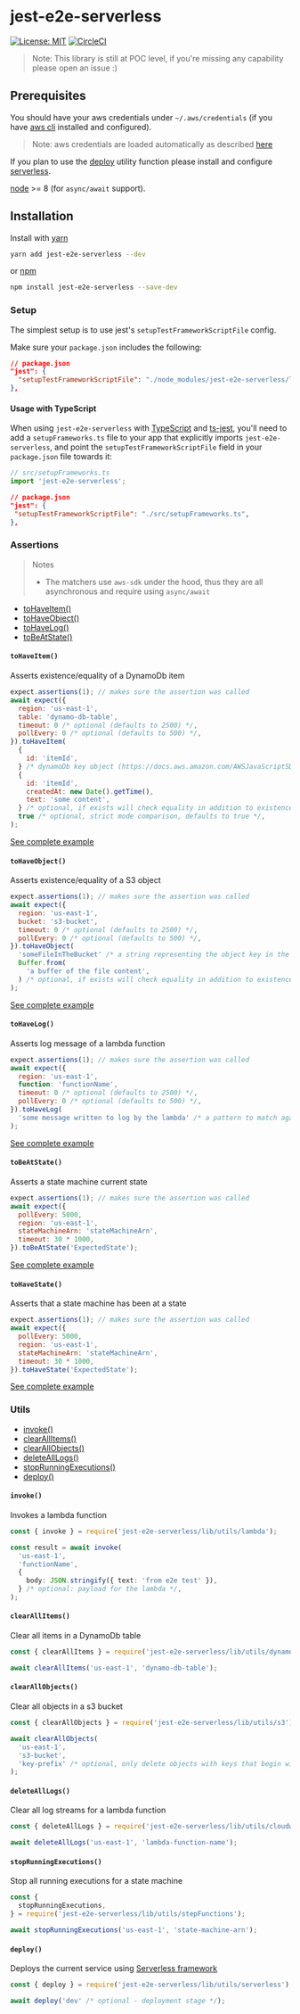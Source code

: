 # jest-e2e-serverless

[![License: MIT](https://img.shields.io/badge/License-MIT-yellow.svg)](https://opensource.org/licenses/MIT)
[![CircleCI](https://circleci.com/gh/erezrokah/jest-e2e-serverless.svg?style=svg)](https://circleci.com/gh/erezrokah/jest-e2e-serverless)

> Note: This library is still at POC level, if you're missing any capability please open an issue :)

## Prerequisites

You should have your aws credentials under `~/.aws/credentials` (if you have [aws cli](https://aws.amazon.com/cli/) installed and configured).

> Note: aws credentials are loaded automatically as described [here](https://docs.aws.amazon.com/sdk-for-javascript/v2/developer-guide/loading-node-credentials-shared.html)

If you plan to use the [deploy](#deploy) utility function please install and configure [serverless](https://serverless.com/framework/docs/getting-started/).

[node](https://nodejs.org/en/) >= 8 (for `async/await` support).

## Installation

Install with [yarn](https://github.com/yarnpkg/yarn)

```bash
yarn add jest-e2e-serverless --dev
```

or [npm](https://www.npmjs.com/)

```bash
npm install jest-e2e-serverless --save-dev
```

### Setup

The simplest setup is to use jest's `setupTestFrameworkScriptFile` config.

Make sure your `package.json` includes the following:

```json
// package.json
"jest": {
  "setupTestFrameworkScriptFile": "./node_modules/jest-e2e-serverless/lib/index.js",
},
```

#### Usage with TypeScript

When using `jest-e2e-serverless` with [TypeScript](http://typescriptlang.org/) and [ts-jest](https://github.com/kulshekhar/ts-jest), you'll need to add a `setupFrameworks.ts` file to your app that explicitly imports `jest-e2e-serverless`, and point the `setupTestFrameworkScriptFile` field in your `package.json` file towards it:

```typescript
// src/setupFrameworks.ts
import 'jest-e2e-serverless';
```

```json
// package.json
"jest": {
 "setupTestFrameworkScriptFile": "./src/setupFrameworks.ts",
},
```

### Assertions

> Notes
>
> - The matchers use `aws-sdk` under the hood, thus they are all asynchronous and require using `async/await`

- [toHaveItem()](#tohaveitem)
- [toHaveObject()](#tohaveobject)
- [toHaveLog()](#tohavelog)
- [toBeAtState()](#tobeatstate)

#### `toHaveItem()`

Asserts existence/equality of a DynamoDb item

```js
expect.assertions(1); // makes sure the assertion was called
await expect({
  region: 'us-east-1',
  table: 'dynamo-db-table',
  timeout: 0 /* optional (defaults to 2500) */,
  pollEvery: 0 /* optional (defaults to 500) */,
}).toHaveItem(
  {
    id: 'itemId',
  } /* dynamoDb key object (https://docs.aws.amazon.com/AWSJavaScriptSDK/latest/AWS/DynamoDB.html#getItem-property) */,
  {
    id: 'itemId',
    createdAt: new Date().getTime(),
    text: 'some content',
  } /* optional, if exists will check equality in addition to existence */,
  true /* optional, strict mode comparison, defaults to true */,
);
```

[See complete example](https://github.com/erezrokah/serverless-monorepo-app/blob/master/services/db-service/e2e/db.test.ts)

#### `toHaveObject()`

Asserts existence/equality of a S3 object

```js
expect.assertions(1); // makes sure the assertion was called
await expect({
  region: 'us-east-1',
  bucket: 's3-bucket',
  timeout: 0 /* optional (defaults to 2500) */,
  pollEvery: 0 /* optional (defaults to 500) */,
}).toHaveObject(
  'someFileInTheBucket' /* a string representing the object key in the bucket */,
  Buffer.from(
    'a buffer of the file content',
  ) /* optional, if exists will check equality in addition to existence */,
);
```

[See complete example](https://github.com/erezrokah/serverless-monorepo-app/blob/master/services/file-service/e2e/handler.test.ts)

#### `toHaveLog()`

Asserts log message of a lambda function

```js
expect.assertions(1); // makes sure the assertion was called
await expect({
  region: 'us-east-1',
  function: 'functionName',
  timeout: 0 /* optional (defaults to 2500) */,
  pollEvery: 0 /* optional (defaults to 500) */,
}).toHaveLog(
  'some message written to log by the lambda' /* a pattern to match against log messages */,
);
```

[See complete example](https://github.com/erezrokah/hello-retail/blob/master/e2eTests/src/sendUserLogin.test.ts)

#### `toBeAtState()`

Asserts a state machine current state

```js
expect.assertions(1); // makes sure the assertion was called
await expect({
  pollEvery: 5000,
  region: 'us-east-1',
  stateMachineArn: 'stateMachineArn',
  timeout: 30 * 1000,
}).toBeAtState('ExpectedState');
```

[See complete example](https://github.com/erezrokah/hello-retail/blob/master/e2eTests/src/newProduct.test.ts#L73)

#### `toHaveState()`

Asserts that a state machine has been at a state

```js
expect.assertions(1); // makes sure the assertion was called
await expect({
  pollEvery: 5000,
  region: 'us-east-1',
  stateMachineArn: 'stateMachineArn',
  timeout: 30 * 1000,
}).toHaveState('ExpectedState');
```

[See complete example](https://github.com/erezrokah/hello-retail/blob/master/e2eTests/src/stateMachine.test.ts#L97)

### Utils

- [invoke()](#invoke)
- [clearAllItems()](#clearallitems)
- [clearAllObjects()](#clearallobjects)
- [deleteAllLogs()](#deletealllogs)
- [stopRunningExecutions()](#stoprunningexecutions)
- [deploy()](#deploy)

#### `invoke()`

Invokes a lambda function

```typescript
const { invoke } = require('jest-e2e-serverless/lib/utils/lambda');

const result = await invoke(
  'us-east-1',
  'functionName',
  {
    body: JSON.stringify({ text: 'from e2e test' }),
  } /* optional: payload for the lambda */,
);
```

#### `clearAllItems()`

Clear all items in a DynamoDb table

```typescript
const { clearAllItems } = require('jest-e2e-serverless/lib/utils/dynamoDb');

await clearAllItems('us-east-1', 'dynamo-db-table');
```

#### `clearAllObjects()`

Clear all objects in a s3 bucket

```typescript
const { clearAllObjects } = require('jest-e2e-serverless/lib/utils/s3');

await clearAllObjects(
  'us-east-1',
  's3-bucket',
  'key-prefix' /* optional, only delete objects with keys that begin with the specified prefix*/,
);
```

#### `deleteAllLogs()`

Clear all log streams for a lambda function

```typescript
const { deleteAllLogs } = require('jest-e2e-serverless/lib/utils/cloudwatch');

await deleteAllLogs('us-east-1', 'lambda-function-name');
```

#### `stopRunningExecutions()`

Stop all running executions for a state machine

```typescript
const {
  stopRunningExecutions,
} = require('jest-e2e-serverless/lib/utils/stepFunctions');

await stopRunningExecutions('us-east-1', 'state-machine-arn');
```

#### `deploy()`

Deploys the current service using [Serverless framework](https://serverless.com/)

```typescript
const { deploy } = require('jest-e2e-serverless/lib/utils/serverless');

await deploy('dev' /* optional - deployment stage */);
```
